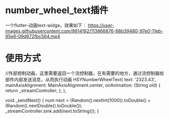 # number_wheel_text插件
一个flutter-动画text-widge，效果如下：
https://user-images.githubusercontent.com/9814192/113866876-68b39480-97e0-11eb-95e6-09d672fbc564.mp4

# 使用方式
//外部控制动画，这里需要返回一个流控制器，在有需要的地方，通过流控制器给部件内部发送消息，从而执行动画
HSYNumberWheelText(
    text: '2323.43',
    mainAxisAlignment: MainAxisAlignment.center,
    onAnimation: (String old) {
        return _streamController;
    },
),

void _sendNext() {
    num next = (Random().nextInt(1000)).toDouble() +
        (Random().nextDouble().toDouble());
    _streamController.sink.add(next.toString());
}
